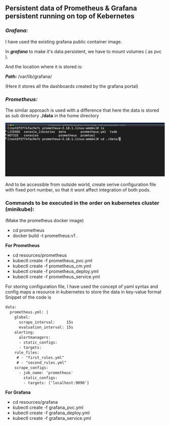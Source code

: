 ## Persistent data of Prometheus & Grafana persistent running on top of Kebernetes

### *Grafana:*
I have used the existing grafana public container image.

In **_grafana_** to make it's data persistent, we have to mount volumes ( as pvc ).

And the location where it is stored is:

*__Path:__* /var/lib/grafana/ 

(Here it stores all the dashboards created by the grafana portal)

### *Prometheus:*
 The similar approach is used with a difference that here the data is stored as sub directory **./data** in the home directory
 
 ![Reference Image](images/prometheus_data_directory.png)
 
And to be accessible from outside world, create serive configuration file with fixed port number, so that it wont
affect integration of both pods.


### Commands to be executed in the order on kubernetes cluster (**minikube**):
(Make the prometheus docker image)
* cd prometheus
* docker build -t prometheus:v1 .

**For Prometheus**
* cd resources/prometheus
* kubectl create -f prometheus_pvc.yml
* kubectl create -f prometheus_cm.yml
* kubectl create -f prometheus_deploy.yml
* kubectl create -f prometheus_service.yml

For storing configuration file, I have used the concept of yaml syntax and config maps a resource in kubernetes to store
the data in key-value format
Snippet of the code is
```
data:
  prometheus.yml: |
    global:
      scrape_interval:     15s
      evaluation_interval: 15s
    alerting:
      alertmanagers:
      - static_configs:
      - targets:
    rule_files:
     # - "first_rules.yml"
     # - "second_rules.yml"
    scrape_configs:
      - job_name: 'prometheus'
        static_configs:
        - targets: ['localhost:9090']
```

**For Grafana**
* cd resources/grafana
* kubectl create -f grafana_pvc.yml
* kubectl create -f grafana_deploy.yml
* kubectl create -f grafana_service.yml
